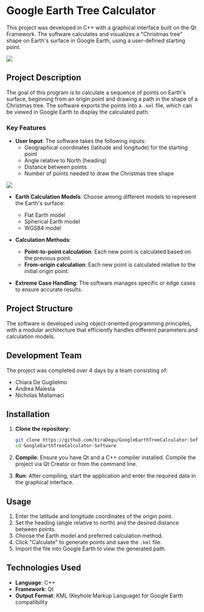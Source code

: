 # Google Earth Tree Calculator

This project was developed in C++ with a graphical interface built on the Qt Framework. The software calculates and visualizes a "Christmas tree" shape on Earth's surface in Google Earth, using a user-defined starting point.

<picture>
  <source
    srcset="https://github.com/kiraDegu/GoogleEarthTreeCalculator-Software/blob/main/README-imgs/Screenshot%202024-11-07%20174755.png"
    media="(prefers-color-scheme: dark)"
  />
  <source
    srcset="https://github.com/kiraDegu/GoogleEarthTreeCalculator-Software/blob/main/README-imgs/Screenshot%202024-11-07%20174755.png"
    media="(prefers-color-scheme: light), (prefers-color-scheme: no-preference)"
  />
  <img src="https://github-readme-stats.vercel.app/api?username=anuraghazra&show_icons=true" />
</picture>


## Project Description

The goal of this program is to calculate a sequence of points on Earth's surface, beginning from an origin point and drawing a path in the shape of a Christmas tree. The software exports the points into a `.kml` file, which can be viewed in Google Earth to display the calculated path.

### Key Features

- **User Input**: The software takes the following inputs:
  - Geographical coordinates (latitude and longitude) for the starting point
  - Angle relative to North (heading)
  - Distance between points
  - Number of points needed to draw the Christmas tree shape
 
<picture>
  <source
    srcset="https://github.com/kiraDegu/GoogleEarthTreeCalculator-Software/blob/main/README-imgs/Screenshot%202024-11-07%20174755.png"
    media="(prefers-color-scheme: dark)"
  />
  <source
    srcset="https://github.com/kiraDegu/GoogleEarthTreeCalculator-Software/blob/main/README-imgs/Screenshot%202024-11-07%20174755.png"
    media="(prefers-color-scheme: light), (prefers-color-scheme: no-preference)"
  />
  <img src="https://github-readme-stats.vercel.app/api?username=anuraghazra&show_icons=true" />
</picture>

- **Earth Calculation Models**: Choose among different models to represent the Earth's surface:
  - Flat Earth model
  - Spherical Earth model
  - WGS84 model

- **Calculation Methods**:
  - **Point-to-point calculation**: Each new point is calculated based on the previous point.
  - **From-origin calculation**: Each new point is calculated relative to the initial origin point.

- **Extreme Case Handling**: The software manages specific or edge cases to ensure accurate results.

## Project Structure

The software is developed using object-oriented programming principles, with a modular architecture that efficiently handles different parameters and calculation models.

## Development Team

The project was completed over 4 days by a team consisting of:

- Chiara De Guglielmo
- Andrea Malesta
- Nicholas Mallamaci

## Installation

1. **Clone the repository**:
   ```bash
   git clone https://github.com/kiraDegu/GoogleEarthTreeCalculator-Software.git
   cd GoogleEarthTreeCalculator-Software
   ```

2. **Compile**:
   Ensure you have Qt and a C++ compiler installed. Compile the project via Qt Creator or from the command line.

3. **Run**:
   After compiling, start the application and enter the required data in the graphical interface.

## Usage

1. Enter the latitude and longitude coordinates of the origin point.
2. Set the heading (angle relative to north) and the desired distance between points.
3. Choose the Earth model and preferred calculation method.
4. Click "Calculate" to generate points and save the `.kml` file.
5. Import the file into Google Earth to view the generated path.

## Technologies Used

- **Language**: C++
- **Framework**: Qt
- **Output Format**: KML (Keyhole Markup Language) for Google Earth compatibility
